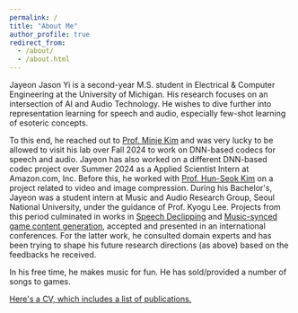 ```yaml
---
permalink: /
title: "About Me"
author_profile: true
redirect_from: 
  - /about/
  - /about.html
---
```


Jayeon Jason Yi is a second-year M.S. student in Electrical & Computer Engineering at the University of Michigan. His research focuses on an intersection of AI and Audio Technology. He wishes to dive further into representation learning for speech and audio, especially few-shot learning of esoteric concepts. 

To this end, he reached out to [Prof. Minje Kim](minjekim.com) and was very lucky to be allowed to visit his lab over Fall 2024 to work on DNN-based codecs for speech and audio. Jayeon has also worked on a different DNN-based codec project over Summer 2024 as a Applied Scientist Intern at Amazon.com, Inc. Before this, he worked with [Prof. Hun-Seok Kim](https://kim.engin.umich.edu/) on a project related to video and image compression. During his Bachelor's, Jayeon was a student intern at Music and Audio Research Group, Seoul National University, under the guidance of Prof. Kyogu Lee. Projects from this period culminated in works in [Speech Declipping](https://stet-stet.github.io/DDD/) and [Music-synced game content generation](https://stet-stet.github.io/goct), accepted and presented in an international conferences. For the latter work, he consulted domain experts and has been trying to shape his future research directions (as above) based on the feedbacks he received.

In his free time, he makes music for fun. He has sold/provided a number of songs to games.

[Here's a CV, which includes a list of publications.](files/Jayeon_Jason_Yi_CV.pdf)